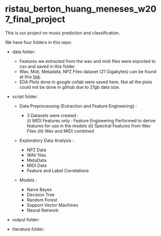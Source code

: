 # ristau_berton_huang_meneses_w207_final_project

This is our project on music prediction and classification.

We have four folders in this repo:

- data folder: 
  - Features we extracted from the wav and midi files were exported to csv and saved in this folder 
  - Wav, Midi, Metadata, NPZ Files dataset (21 Gigabytes) can be found at this <a href="https://www.kaggle.com/imsparsh/musicnet-dataset/code">link</a>.
  - EDA Plots done in google collab were saved here. Not all the plots could not be done in github due to 21gb data size.

- script folder:
  - Data Preprocessing (Extraction and Feature Engineering) : 
    - 3 Datasets were created :                    
      (i) MIDI Features only : Feature Engineering Performed to derive features for use in the models
      (ii) Spectral Features from Wav Files
      (iii) Wav and MIDI combined
              
  - Exploratory Data Analysis :
    - NPZ Data
    - WAV files
    - MetaData
    - MIDI Data
    - Feature and Label Correlations
  - Models :
    - Naive Bayes
    - Decision Tree
    - Random Forest
    - Support Vector Machines
    - Neural Network

- output folder:

- literature folder:
